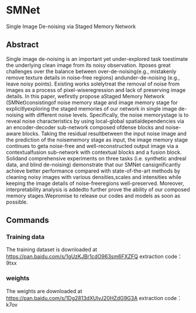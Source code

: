 # SMNet
Single Image De-noising via Staged Memory Network

## Abstract
Single image de-noising is an important yet under-explored task toestimate the underlying clean image from its noisy observation. Itposes great challenges over the balance between over-de-noising(e.g., mistakenly remove texture details in noise-free regions) andunder-de-noising (e.g., leave noisy points). Existing works solelytreat the removal of noise from images as a process of pixel-wiseregression and lack of preserving image details. In this paper, wefirstly propose aStaged Memory Network (SMNet)consistingof noise memory stage and image memory stage for explicitlyexploring the staged memories of our network in single image de-noising with different noise levels. Specifically, the noise memorystage is to reveal noise characteristics by using local-global spatialdependencies via an encoder-decoder sub-network composed ofdense blocks and noise-aware blocks. Taking the residual resultbetween the input noise image and the prediction of the noisememory stage as input, the image memory stage continues to geta noise-free and well-reconstructed output image via a contextualfusion sub-network with contextual blocks and a fusion block. Solidand comprehensive experiments on three tasks (i.e. synthetic andreal data, and blind de-noising) demonstrate that our SMNet cansignificantly achieve better performance compared with state-of-the-art methods by cleaning noisy images with various densities,scales and intensities while keeping the image details of noise-freeregions well-preserved. Moreover, interpretability analysis is addedto further prove the ability of our composed memory stages.Wepromise to release our codes and models as soon as possible.
## Commands
### Training data
The training dataset is downloaded at https://pan.baidu.com/s/1gUzKJBr1cdO963sm6FXZFQ  extraction code：9txx
### weights
The weights are downloaded at https://pan.baidu.com/s/1Dg2813dXUlvJ20HZdG9G3A extraction code：k7ov


